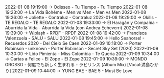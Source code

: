 2022-01-08 19:19:00 -> Odisseo - Tu Tiempo - Tu Tiempo
2022-01-08 19:23:00 -> La Vida Bohème - Men vs Men - Men vs Men
2022-01-08 19:26:00 -> Joliette - Contraluz - Contraluz
2022-01-08 19:29:00 -> Okills - TE REGALO - TE REGALO
2022-01-08 19:33:00 -> El Haragán y Compañía - Aburrida la Vida - Aburrida la Vida (con Andrea Echeverri)
2022-01-08 19:39:00 -> Wiplash - RPDF - RPDF
2022-01-08 19:42:00 -> Francisca Valenzuela - SALÚ - SALÚ
2022-01-08 19:45:00 -> Hello Seahorse! - Recuerdos 2020 - Del Cielo Se Caen
2022-01-09 10:18:00 -> Porter Robinson - unknown - Porter Robinson - Secret Sky Set (2020)
2022-01-09 10:30:00 -> Lido Pimienta - Miss Colombia - Te Queria
2022-01-09 10:34:00 -> Cartas a Felice - El Zope - El Zope
2022-01-09 10:39:00 -> MONDO GROSSO - 何度でも新しく生まれる - ラビリンス (Album Mix) [Vocal:満島ひかり]
2022-01-09 10:44:00 -> YUNG BAE - BAE 5 - Must Be Love
